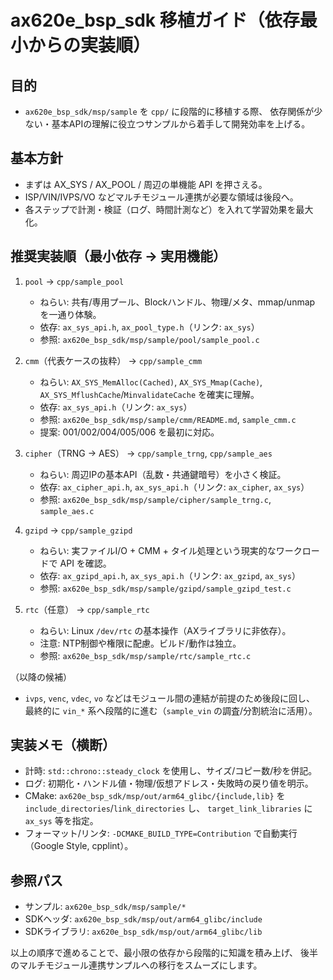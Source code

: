 # ax620e_bsp_sdk 移植ガイド（依存最小からの実装順）

## 目的
- `ax620e_bsp_sdk/msp/sample` を `cpp/` に段階的に移植する際、
  依存関係が少ない・基本APIの理解に役立つサンプルから着手して開発効率を上げる。

## 基本方針
- まずは AX_SYS / AX_POOL / 周辺の単機能 API を押さえる。
- ISP/VIN/IVPS/VO などマルチモジュール連携が必要な領域は後段へ。
- 各ステップで計測・検証（ログ、時間計測など）を入れて学習効果を最大化。

## 推奨実装順（最小依存 → 実用機能）
1. `pool` → `cpp/sample_pool`
   - ねらい: 共有/専用プール、Blockハンドル、物理/メタ、mmap/unmap を一通り体験。
   - 依存: `ax_sys_api.h`, `ax_pool_type.h`（リンク: `ax_sys`）
   - 参照: `ax620e_bsp_sdk/msp/sample/pool/sample_pool.c`

2. `cmm`（代表ケースの抜粋） → `cpp/sample_cmm`
   - ねらい: `AX_SYS_MemAlloc(Cached)`, `AX_SYS_Mmap(Cache)`, `AX_SYS_MflushCache`/`MinvalidateCache` を確実に理解。
   - 依存: `ax_sys_api.h`（リンク: `ax_sys`）
   - 参照: `ax620e_bsp_sdk/msp/sample/cmm/README.md`, `sample_cmm.c`
   - 提案: 001/002/004/005/006 を最初に対応。

3. `cipher`（TRNG → AES） → `cpp/sample_trng`, `cpp/sample_aes`
   - ねらい: 周辺IPの基本API（乱数・共通鍵暗号）を小さく検証。
   - 依存: `ax_cipher_api.h`, `ax_sys_api.h`（リンク: `ax_cipher`, `ax_sys`）
   - 参照: `ax620e_bsp_sdk/msp/sample/cipher/sample_trng.c`, `sample_aes.c`

4. `gzipd` → `cpp/sample_gzipd`
   - ねらい: 実ファイルI/O + CMM + タイル処理という現実的なワークロードで API を確認。
   - 依存: `ax_gzipd_api.h`, `ax_sys_api.h`（リンク: `ax_gzipd`, `ax_sys`）
   - 参照: `ax620e_bsp_sdk/msp/sample/gzipd/sample_gzipd_test.c`

5. `rtc`（任意） → `cpp/sample_rtc`
   - ねらい: Linux `/dev/rtc` の基本操作（AXライブラリに非依存）。
   - 注意: NTP制御や権限に配慮。ビルド/動作は独立。
   - 参照: `ax620e_bsp_sdk/msp/sample/rtc/sample_rtc.c`

（以降の候補）
- `ivps`, `venc`, `vdec`, `vo` などはモジュール間の連結が前提のため後段に回し、
  最終的に `vin_*` 系へ段階的に進む（`sample_vin` の調査/分割統治に活用）。

## 実装メモ（横断）
- 計時: `std::chrono::steady_clock` を使用し、サイズ/コピー数/秒を併記。
- ログ: 初期化・ハンドル値・物理/仮想アドレス・失敗時の戻り値を明示。
- CMake: `ax620e_bsp_sdk/msp/out/arm64_glibc/{include,lib}` を `include_directories`/`link_directories` し、
  `target_link_libraries` に `ax_sys` 等を指定。
- フォーマット/リンタ: `-DCMAKE_BUILD_TYPE=Contribution` で自動実行（Google Style, cpplint）。

## 参照パス
- サンプル: `ax620e_bsp_sdk/msp/sample/*`
- SDKヘッダ: `ax620e_bsp_sdk/msp/out/arm64_glibc/include`
- SDKライブラリ: `ax620e_bsp_sdk/msp/out/arm64_glibc/lib`

以上の順序で進めることで、最小限の依存から段階的に知識を積み上げ、
後半のマルチモジュール連携サンプルへの移行をスムーズにします。
